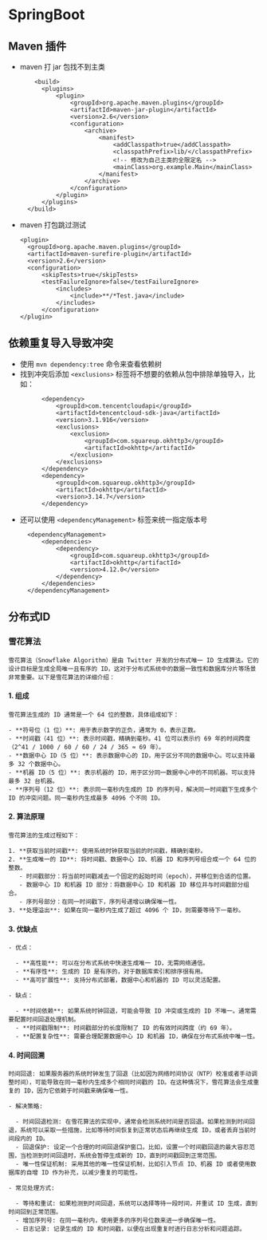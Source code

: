 # SpringBoot

## Maven 插件

- maven 打 jar 包找不到主类
  ```terminal
      <build>
        <plugins>
            <plugin>
                <groupId>org.apache.maven.plugins</groupId>
                <artifactId>maven-jar-plugin</artifactId>
                <version>2.6</version>
                <configuration>
                    <archive>
                        <manifest>
                            <addClasspath>true</addClasspath>
                            <classpathPrefix>lib/</classpathPrefix>
                            <!-- 修改为自己主类的全限定名 -->
                            <mainClass>org.example.Main</mainClass>
                        </manifest>
                    </archive>
                </configuration>
            </plugin>
        </plugins>
    </build>
  ```
- maven 打包跳过测试
  ```terminal
  <plugin>
    <groupId>org.apache.maven.plugins</groupId>
    <artifactId>maven-surefire-plugin</artifactId>
    <version>2.6</version>
    <configuration>
        <skipTests>true</skipTests>
        <testFailureIgnore>false</testFailureIgnore>
            <includes>
                <include>**/*Test.java</include>
            </includes>
        </configuration>
  </plugin>
  ```

## 依赖重复导入导致冲突
- 使用 `mvn dependency:tree` 命令来查看依赖树
- 找到冲突后添加 `<exclusions>` 标签将不想要的依赖从包中排除单独导入，比如：
  ```terminal
        <dependency>
            <groupId>com.tencentcloudapi</groupId>
            <artifactId>tencentcloud-sdk-java</artifactId>
            <version>3.1.916</version>
            <exclusions>
                <exclusion>
                    <groupId>com.squareup.okhttp3</groupId>
                    <artifactId>okhttp</artifactId>
                </exclusion>
            </exclusions>
        </dependency>
        <dependency>
            <groupId>com.squareup.okhttp3</groupId>
            <artifactId>okhttp</artifactId>
            <version>3.14.7</version>
        </dependency>
  ```
- 还可以使用 `<dependencyManagement>` 标签来统一指定版本号
  ```terminal
    <dependencyManagement>
        <dependencies>
            <dependency>
                <groupId>com.squareup.okhttp3</groupId>
                <artifactId>okhttp</artifactId>
                <version>4.12.0</version>
            </dependency>
        </dependencies>
    </dependencyManagement>
  ```
## 分布式ID
 ### 雪花算法

    雪花算法（Snowflake Algorithm）是由 Twitter 开发的分布式唯一 ID 生成算法。它的设计目标是生成全局唯一且有序的 ID，这对于分布式系统中的数据一致性和数据库分片等场景非常重要。以下是雪花算法的详细介绍：

  #### 1. 组成

    雪花算法生成的 ID 通常是一个 64 位的整数，具体组成如下：

    - **符号位（1 位）**: 用于表示数字的正负，通常为 0，表示正数。
    - **时间戳（41 位）**: 表示时间戳，精确到毫秒。41 位可以表示约 69 年的时间跨度（2^41 / 1000 / 60 / 60 / 24 / 365 ≈ 69 年）。
    - **数据中心 ID（5 位）**: 表示数据中心的 ID，用于区分不同的数据中心。可以支持最多 32 个数据中心。
    - **机器 ID（5 位）**: 表示机器的 ID，用于区分同一数据中心中的不同机器。可以支持最多 32 台机器。
    - **序列号（12 位）**: 表示同一毫秒内生成的 ID 的序列号，解决同一时间戳下生成多个 ID 的冲突问题。同一毫秒内生成最多 4096 个不同 ID。

  #### 2. 算法原理

    雪花算法的生成过程如下：

    1. **获取当前时间戳**: 使用系统时钟获取当前的时间戳，精确到毫秒。
    2. **生成唯一的 ID**: 将时间戳、数据中心 ID、机器 ID 和序列号组合成一个 64 位的整数。
       - 时间戳部分：将当前时间戳减去一个固定的起始时间（epoch），并移位到合适的位置。
       - 数据中心 ID 和机器 ID 部分：将数据中心 ID 和机器 ID 移位并与时间戳部分组合。
       - 序列号部分：在同一时间戳下，序列号递增以确保唯一性。
    3. **处理溢出**: 如果在同一毫秒内生成了超过 4096 个 ID，则需要等待下一毫秒。

  #### 3. 优缺点

    - 优点：

      - **高性能**: 可以在分布式系统中快速生成唯一 ID，无需网络通信。
      - **有序性**: 生成的 ID 是有序的，对于数据库索引和排序很有用。
      - **高可扩展性**: 支持分布式部署，数据中心和机器的 ID 可以灵活配置。

    - 缺点：

      - **时间依赖**: 如果系统时钟回退，可能会导致 ID 冲突或生成的 ID 不唯一。通常需要配置时间回退处理机制。
      - **时间戳限制**: 时间戳部分的长度限制了 ID 的有效时间跨度（约 69 年）。
      - **配置复杂性**: 需要合理配置数据中心 ID 和机器 ID，确保在分布式系统中唯一性。
  
  #### 4. 时间回溯
    时间回退: 如果服务器的系统时钟发生了回退（比如因为网络时间协议（NTP）校准或者手动调整时间），可能导致在同一毫秒内生成多个相同时间戳的 ID。在这种情况下，雪花算法会生成重复的 ID，因为它依赖于时间戳来确保唯一性。

    - 解决策略:

      - 时间回退检测: 在雪花算法的实现中，通常会检测系统时间是否回退。如果检测到时间回退，系统可以采取一些措施，比如等待时间恢复到正常状态后再继续生成 ID，或者丢弃当前时间段内的 ID。
      - 回退保护: 设定一个合理的时间回退保护窗口。比如，设置一个时间戳回退的最大容忍范围，当检测到时间回退时，系统会暂停生成新的 ID，直到时间戳回到正常范围。
      - 唯一性保证机制: 采用其他的唯一性保证机制，比如引入节点 ID、机器 ID 或者使用数据库的自增 ID 作为补充，以减少重复的可能性。

    - 常见处理方式:

      - 等待和重试: 如果检测到时间回退，系统可以选择等待一段时间，并重试 ID 生成，直到时间回到正常范围。
      - 增加序列号: 在同一毫秒内，使用更多的序列号位数来进一步确保唯一性。
      - 日志记录: 记录生成的 ID 和时间戳，以便在出现重复时进行日志分析和问题追踪。